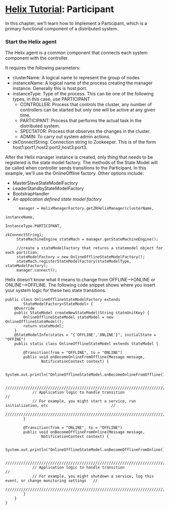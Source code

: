 <!---
Licensed to the Apache Software Foundation (ASF) under one
or more contributor license agreements.  See the NOTICE file
distributed with this work for additional information
regarding copyright ownership.  The ASF licenses this file
to you under the Apache License, Version 2.0 (the
"License"); you may not use this file except in compliance
with the License.  You may obtain a copy of the License at

  http://www.apache.org/licenses/LICENSE-2.0

Unless required by applicable law or agreed to in writing,
software distributed under the License is distributed on an
"AS IS" BASIS, WITHOUT WARRANTIES OR CONDITIONS OF ANY
KIND, either express or implied.  See the License for the
specific language governing permissions and limitations
under the License.
-->

<head>
  <title>Tutorial - Participant</title>
</head>

# [Helix Tutorial](./Tutorial.html): Participant

In this chapter, we\'ll learn how to implement a Participant, which is a primary functional component of a distributed system.


### Start the Helix agent

The Helix agent is a common component that connects each system component with the controller.

It requires the following parameters:
 
* clusterName: A logical name to represent the group of nodes
* instanceName: A logical name of the process creating the manager instance. Generally this is host:port.
* instanceType: Type of the process. This can be one of the following types, in this case, use PARTICIPANT
    * CONTROLLER: Process that controls the cluster, any number of controllers can be started but only one will be active at any given time.
    * PARTICIPANT: Process that performs the actual task in the distributed system. 
    * SPECTATOR: Process that observes the changes in the cluster.
    * ADMIN: To carry out system admin actions.
* zkConnectString: Connection string to Zookeeper. This is of the form host1:port1,host2:port2,host3:port3. 

After the Helix manager instance is created, only thing that needs to be registered is the state model factory. 
The methods of the State Model will be called when controller sends transitions to the Participant.  In this example, we'll use the OnlineOffline factory.  Other options include:

* MasterSlaveStateModelFactory
* LeaderStandbyStateModelFactory
* BootstrapHandler
* _An application defined state model factory_


```
      manager = HelixManagerFactory.getZKHelixManager(clusterName,
                                                          instanceName,
                                                          InstanceType.PARTICIPANT,
                                                          zkConnectString);
     StateMachineEngine stateMach = manager.getStateMachineEngine();

     //create a stateModelFactory that returns a statemodel object for each partition. 
     stateModelFactory = new OnlineOfflineStateModelFactory();     
     stateMach.registerStateModelFactory(stateModelType, stateModelFactory);
     manager.connect();
```

Helix doesn\'t know what it means to change from OFFLINE\-\-\>ONLINE or ONLINE\-\-\>OFFLINE.  The following code snippet shows where you insert your system logic for these two state transitions.

```
public class OnlineOfflineStateModelFactory extends
        StateModelFactory<StateModel> {
    @Override
    public StateModel createNewStateModel(String stateUnitKey) {
        OnlineOfflineStateModel stateModel = new OnlineOfflineStateModel();
        return stateModel;
    }
    @StateModelInfo(states = "{'OFFLINE','ONLINE'}", initialState = "OFFINE")
    public static class OnlineOfflineStateModel extends StateModel {

        @Transition(from = "OFFLINE", to = "ONLINE")
        public void onBecomeOnlineFromOffline(Message message,
                NotificationContext context) {

            System.out.println("OnlineOfflineStateModel.onBecomeOnlineFromOffline()");

            ////////////////////////////////////////////////////////////////////////////////////////////////
            // Application logic to handle transition                                                     //
            // For example, you might start a service, run initialization, etc                            //
            ////////////////////////////////////////////////////////////////////////////////////////////////
        }

        @Transition(from = "ONLINE", to = "OFFLINE")
        public void onBecomeOfflineFromOnline(Message message,
                NotificationContext context) {

            System.out.println("OnlineOfflineStateModel.onBecomeOfflineFromOnline()");

            ////////////////////////////////////////////////////////////////////////////////////////////////
            // Application logic to handle transition                                                     //
            // For example, you might shutdown a service, log this event, or change monitoring settings   //
            ////////////////////////////////////////////////////////////////////////////////////////////////
        }
    }
}
```

